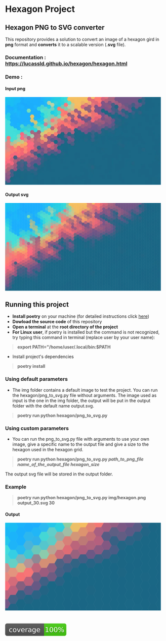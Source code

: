 # **Hexagon Project**

## **Hexagon PNG to SVG converter**
This repository provides a solution to convert an image of a hexagon gird in **png** format and **converts** it to a scalable version (**.svg** file).
### **Documentation : https://lucassld.github.io/hexagon/hexagon.html**
### **Demo :**
#### **Input png**
![png](./img/hexagon.png)
#### **Output svg**
![svg](./outputs/output.svg)
## **Running this project**
- **Install poetry** on your machine (for detailed instructions click [here](https://python-poetry.org/docs/#installing-with-the-official-installer))
- **Dowload the source code** of this repository
- **Open a terminal** at the **root directory of the project**
- **For Linux user**, if poetry is installed but the command is not recognized, try typing this command in terminal (replace user by your user name): 
> **export PATH="/home/user/.local/bin:$PATH**
- Install project's dependencies
> **poetry install**
### **Using default parameters**
- The img folder contains a default image to test the project. You can run the hexagon/png_to_svg.py file without arguments. The image used as input is the one in the img folder, the output will be put in the output folder with the default name output.svg.
> **poetry run python hexagon/png_to_svg.py**
### **Using custom parameters**
- You can run the png_to_svg.py file with arguments to use your own image, give a specific name to the output file and give a size to the hexagon used in the hexagon grid.
> **poetry run python hexagon/png_to_svg.py *path_to_png_file* *name_of_the_output_file* *hexagon_size***

The output svg file will be stored in the output folder.
### Example
> **poetry run python hexagon/png_to_svg.py img/hexagon.png output_30.svg 30**
#### **Output**
![example output](./outputs/output_30.svg)
#
![coverage badge](./coverage.svg)